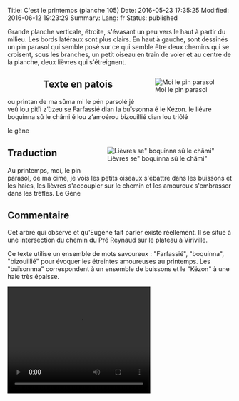 Title: C'est le printemps (planche 105)
Date: 2016-05-23 17:35:25
Modified: 2016-06-12 19:23:29
Summary: 
Lang: fr
Status: published

<p style"text-align:justify;">Grande planche verticale, étroite, s'évasant un peu vers le haut à partir du milieu. Les bords latéraux sont plus clairs. En haut à gauche, sont dessinés un pin parasol qui semble posé sur ce qui semble être deux chemins qui se croisent, sous les branches, un petit oiseau en train de voler et au centre de la planche, deux lièvres qui s'étreignent.</p>

<figure class="image-block" style="float: left;">
  <img alt="" src="{static}/images/planche_105.png">
  <figcaption style="max-width: 171px"></figcaption>
</figure>

<figure class="image-block" style="float: right;">
  <img alt="Moi le pin parasol" src="{static}/images/planche_105_detail_dessin_arbre.png">
  <figcaption style="max-width: 193px">Moi le pin parasol</figcaption>
</figure>


## Texte en patois
ou printan de ma sûma mi le pén parsolé jé veû lou pitïi z’ùzeu se Farfassié dian la  buïssonna é le Kézon. le  liévre boquinna sû le châmi é lou z’amoérou bizouillié dian lou triôlé

le gène

<figure class="image-block" style="float: right;">
  <img alt="Lièvres se&quot; boquinna sû le châmi&quot;" src="{static}/images/planche_105_detail_dessin_lievres.png">
  <figcaption style="max-width: 600px">Lièvres se&quot; boquinna sû le châmi&quot;</figcaption>
</figure>

## Traduction
Au printemps, moi, le pin parasol, de ma cime, je vois les petits oiseaux s'ébattre dans les buissons et les haies, les lièvres s'accoupler sur le chemin et les amoureux s'embrasser dans les trèfles.
Le Gène

## Commentaire
Cet arbre qui observe et qu'Eugène fait parler existe réellement. Il se situe à une intersection du chemin du Pré Reynaud sur le plateau à Viriville.

Ce texte utilise un ensemble de mots savoureux : "Farfassié", "boquinna", "bizouillié" pour évoquer les étreintes amoureuses au printemps.
Les "buïsonnna" correspondent à un ensemble de buissons et le "Kézon" à une haie très épaisse.




<video width="320" height="240" controls>
  <source src="https://d1njpgd0ygatdn.cloudfront.net/video_105-2.mp4" type="video/mp4">
</video>
